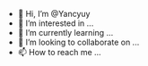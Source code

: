 - 👋 Hi, I’m @Yancyuy
- 👀 I’m interested in ...
- 🌱 I’m currently learning ...
- 💞️ I’m looking to collaborate on ...
- 📫 How to reach me ...

<!---
Yancyuy/Yancyuy is a ✨ special ✨ repository because its `README.md` (this file) appears on your GitHub profile.
You can click the Preview link to take a look at your changes.
--->
